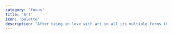 ```yaml
---
category: 'focus'
title: 'Art'
icon: 'palette'
description: "After being in love with art in all its multiple forms throughout my entire life, recently I've been trying to explore this side of myself more."
---
```

